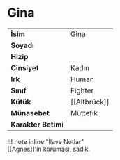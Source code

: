 # Gina   
|  |  |  
|---|---|  
| **İsim** | Gina |  
| **Soyadı** |  |  
| **Hizip** |  |  
| **Cinsiyet** | Kadın |  
| **Irk** | Human |  
| **Sınıf** | Fighter |  
| **Kütük** | [[Altbrück]] |  
| **Münasebet** | Müttefik |  
| **Karakter Betimi** |  |  
  
  
!!! note inline "İlave Notlar"  
	[[Agnes]]'in koruması, sadık.  
  
  
